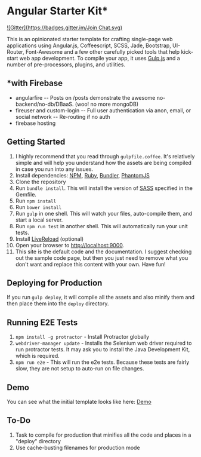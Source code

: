 # Angular Starter Kit*
[![Gitter](https://badges.gitter.im/Join Chat.svg)](https://gitter.im/MattCowski/angular-starter-kit?utm_source=badge&utm_medium=badge&utm_campaign=pr-badge&utm_content=badge)

This is an opinionated starter template for crafting single-page web applications using Angular.js, Coffeescript, SCSS, Jade, Bootstrap, UI-Router, Font-Awesome and a few other carefully picked tools that help kick-start web app development. To compile your app, it uses [Gulp.js](http://gulpjs.com) and a number of pre-processors, plugins, and utilities.

## *with Firebase
- angularfire
-- Posts on /posts demonstrate the awesome no-backend/no-db/DBaaS. (woo! no more mongoDB)
- fireuser and custom-login
-- Full user authentication via anon, email, or social network
-- Re-routing if no auth
- firebase hosting


## Getting Started

1. I highly recommend that you read through `gulpfile.coffee`. It's relatively simple and will help you understand how the assets are being compiled in case you run into any issues.
2. Install dependencies: [NPM](http://npmjs.org), [Ruby](https://www.ruby-lang.org/en/), [Bundler](http://bundler.io/), [PhantomJS](http://phantomjs.org/download.html)
3. Clone the repository
4. Run `bundle install`. This will install the version of [SASS](http://sass-lang.com/) specified in the Gemfile.
5. Run `npm install`
6. Run `bower install`
7. Run `gulp` in one shell. This will watch your files, auto-compile them, and start a local server.
8. Run `npm run test` in another shell. This will automatically run your unit tests.
9. Install [LiveReload](https://chrome.google.com/webstore/detail/livereload/jnihajbhpnppcggbcgedagnkighmdlei?hl=en) (optional)
10. Open your browser to [http://localhost:9000](http://localhost:9000).
11. This site is the default code and the documentation. I suggest checking out the sample code page, but then you just need to remove what you don't want and replace this content with your own. Have fun!

## Deploying for Production

If you run `gulp deploy`, it will compile all the assets and also minify them and then place them into the `deploy` directory.

## Running E2E Tests

1. `npm install -g protractor` - Install Protractor globally
2. `webdriver-manager update` - Installs the Selenium web driver required to run protractor tests. It may ask you to install the Java Development Kit, which is required.
3. `npm run e2e` - This will run the e2e tests. Because these tests are fairly slow, they are not setup to auto-run on file changes.

## Demo

You can see what the initial template looks like here: [Demo](http://adamalbrecht.github.io/angular-starter-kit/)

## To-Do

1. Task to compile for production that minifies all the code and places in a "deploy" directory
2. Use cache-busting filenames for production mode
